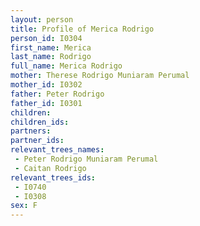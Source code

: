 ```yaml
---
layout: person
title: Profile of Merica Rodrigo
person_id: I0304
first_name: Merica
last_name: Rodrigo
full_name: Merica Rodrigo
mother: Therese Rodrigo Muniaram Perumal
mother_id: I0302
father: Peter Rodrigo
father_id: I0301
children:
children_ids:
partners:
partner_ids:
relevant_trees_names:
 - Peter Rodrigo Muniaram Perumal
 - Caitan Rodrigo
relevant_trees_ids:
 - I0740
 - I0308
sex: F
---
```


